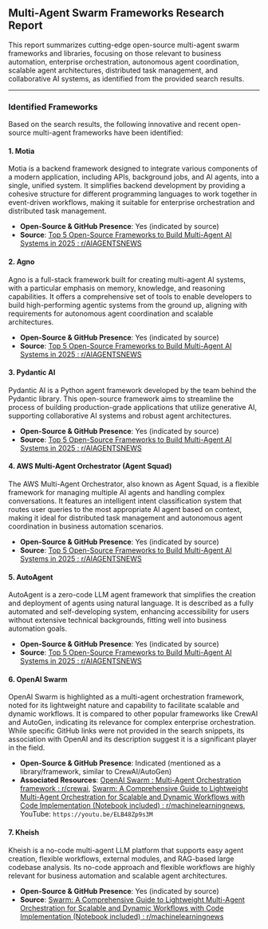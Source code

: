 ## Multi-Agent Swarm Frameworks Research Report

This report summarizes cutting-edge open-source multi-agent swarm frameworks and libraries, focusing on those relevant to business automation, enterprise orchestration, autonomous agent coordination, scalable agent architectures, distributed task management, and collaborative AI systems, as identified from the provided search results.

---

### Identified Frameworks

Based on the search results, the following innovative and recent open-source multi-agent frameworks have been identified:

#### 1. Motia
Motia is a backend framework designed to integrate various components of a modern application, including APIs, background jobs, and AI agents, into a single, unified system. It simplifies backend development by providing a cohesive structure for different programming languages to work together in event-driven workflows, making it suitable for enterprise orchestration and distributed task management.
*   **Open-Source & GitHub Presence**: Yes (indicated by source)
*   **Source**: [Top 5 Open-Source Frameworks to Build Multi-Agent AI Systems in 2025 : r/AIAGENTSNEWS](https://www.reddit.com/r/AIAGENTSNEWS/comments/1lqkejb/top_5_opensource_frameworks_to_build_multiagent/)

#### 2. Agno
Agno is a full-stack framework built for creating multi-agent AI systems, with a particular emphasis on memory, knowledge, and reasoning capabilities. It offers a comprehensive set of tools to enable developers to build high-performing agentic systems from the ground up, aligning with requirements for autonomous agent coordination and scalable architectures.
*   **Open-Source & GitHub Presence**: Yes (indicated by source)
*   **Source**: [Top 5 Open-Source Frameworks to Build Multi-Agent AI Systems in 2025 : r/AIAGENTSNEWS](https://www.reddit.com/r/AIAGENTSNEWS/comments/1lqkejb/top_5_opensource_frameworks_to_build_multiagent/)

#### 3. Pydantic AI
Pydantic AI is a Python agent framework developed by the team behind the Pydantic library. This open-source framework aims to streamline the process of building production-grade applications that utilize generative AI, supporting collaborative AI systems and robust agent architectures.
*   **Open-Source & GitHub Presence**: Yes (indicated by source)
*   **Source**: [Top 5 Open-Source Frameworks to Build Multi-Agent AI Systems in 2025 : r/AIAGENTSNEWS](https://www.reddit.com/r/AIAGENTSNEWS/comments/1lqkejb/top_5_opensource_frameworks_to_build_multiagent/)

#### 4. AWS Multi-Agent Orchestrator (Agent Squad)
The AWS Multi-Agent Orchestrator, also known as Agent Squad, is a flexible framework for managing multiple AI agents and handling complex conversations. It features an intelligent intent classification system that routes user queries to the most appropriate AI agent based on context, making it ideal for distributed task management and autonomous agent coordination in business automation scenarios.
*   **Open-Source & GitHub Presence**: Yes (indicated by source)
*   **Source**: [Top 5 Open-Source Frameworks to Build Multi-Agent AI Systems in 2025 : r/AIAGENTSNEWS](https://www.reddit.com/r/AIAGENTSNEWS/comments/1lqkejb/top_5_opensource_frameworks_to_build_multiagent/)

#### 5. AutoAgent
AutoAgent is a zero-code LLM agent framework that simplifies the creation and deployment of agents using natural language. It is described as a fully automated and self-developing system, enhancing accessibility for users without extensive technical backgrounds, fitting well into business automation goals.
*   **Open-Source & GitHub Presence**: Yes (indicated by source)
*   **Source**: [Top 5 Open-Source Frameworks to Build Multi-Agent AI Systems in 2025 : r/AIAGENTSNEWS](https://www.reddit.com/r/AIAGENTSNEWS/comments/1lqkejb/top_5_opensource_frameworks_to_build_multiagent/)

#### 6. OpenAI Swarm
OpenAI Swarm is highlighted as a multi-agent orchestration framework, noted for its lightweight nature and capability to facilitate scalable and dynamic workflows. It is compared to other popular frameworks like CrewAI and AutoGen, indicating its relevance for complex enterprise orchestration. While specific GitHub links were not provided in the search snippets, its association with OpenAI and its description suggest it is a significant player in the field.
*   **Open-Source & GitHub Presence**: Indicated (mentioned as a library/framework, similar to CrewAI/AutoGen)
*   **Associated Resources**: [OpenAI Swarm : Multi-Agent Orchestration framework : r/crewai](https://www.reddit.com/r/crewai/comments/1g1xro7/openai_swarm_multiagent_orchestration_framework/), [Swarm: A Comprehensive Guide to Lightweight Multi-Agent Orchestration for Scalable and Dynamic Workflows with Code Implementation (Notebook included) : r/machinelearningnews](https://www.reddit.com/r/machinelearningnews/comments/1i5h7yo/swarm_a_comprehensive_guide_to_lightweight/), YouTube: `https://youtu.be/ELB48Zp9s3M`

#### 7. Kheish
Kheish is a no-code multi-agent LLM platform that supports easy agent creation, flexible workflows, external modules, and RAG-based large codebase analysis. Its no-code approach and flexible workflows are highly relevant for business automation and scalable agent architectures.
*   **Open-Source & GitHub Presence**: Yes (indicated by source)
*   **Source**: [Swarm: A Comprehensive Guide to Lightweight Multi-Agent Orchestration for Scalable and Dynamic Workflows with Code Implementation (Notebook included) : r/machinelearningnews](https://www.reddit.com/r/machinelearningnews/comments/1i5h7yo/swarm_a_comprehensive_guide_to_lightweight/)